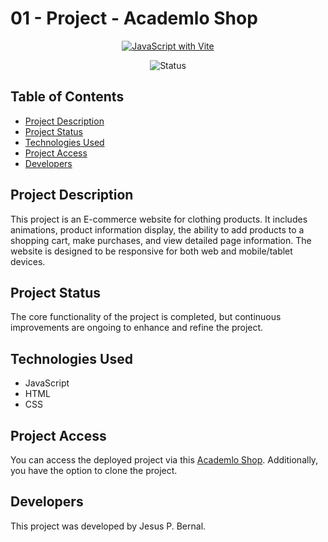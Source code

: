# 01 - Project - Academlo Shop

<p align="center">
  <a href="">
    <img src="https://techvccloud.mediacdn.vn/2018/11/23/js-15429579443112042672363-crop-1542957949936317424252.png" alt="JavaScript with Vite">
  </a>
</p>

<p align="center">
  <img src="https://img.shields.io/badge/Status-Completed-brightgreen" alt="Status">
</p>

## Table of Contents

- [Project Description](#project-description)
- [Project Status](#project-status)
- [Technologies Used](#technologies-used)
- [Project Access](#project-access)
- [Developers](#developers)

## Project Description

This project is an E-commerce website for clothing products. It includes animations, product information display, the ability to add products to a shopping cart, make purchases, and view detailed page information. The website is designed to be responsive for both web and mobile/tablet devices.

## Project Status

The core functionality of the project is completed, but continuous improvements are ongoing to enhance and refine the project.

## Technologies Used

- JavaScript
- HTML
- CSS

## Project Access

You can access the deployed project via this [Academlo Shop](https://academlo-cart-shopping.netlify.app). Additionally, you have the option to clone the project.

## Developers

This project was developed by Jesus P. Bernal.
